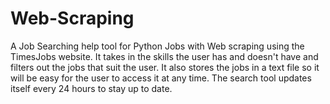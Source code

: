 # Web-Scraping
A Job Searching help tool for Python Jobs with Web scraping using the TimesJobs website. It takes in the skills the user has and doesn't have and filters out the jobs that suit the user. 
It also stores the jobs in a text file so it will be easy for the user to access it at any time. The search tool updates itself every 24 hours to stay up to date.
